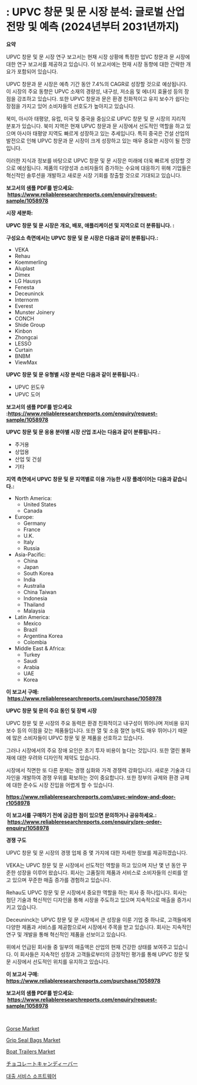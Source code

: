 <p><h1>: UPVC 창문 및 문 시장 분석: 글로벌 산업 전망 및 예측 (2024년부터 2031년까지)</h1></p><p><strong>요약</strong></p>
<p><p>UPVC 창문 및 문 시장 연구 보고서는 현재 시장 상황에 특정한 업VC 창문과 문 시장에 대한 연구 보고서를 제공하고 있습니다. 이 보고서에는 현재 시장 동향에 대한 간략한 개요가 포함되어 있습니다.</p><p>UPVC 창문과 문 시장은 예측 기간 동안 7.4%의 CAGR로 성장할 것으로 예상됩니다. 이 시장의 주요 동향은 UPVC 소재의 경량성, 내구성, 저소음 및 에너지 효율성 등의 장점을 강조하고 있습니다. 또한 UPVC 창문과 문은 환경 친화적이고 유지 보수가 쉽다는 장점을 가지고 있어 소비자들의 선호도가 높아지고 있습니다.</p><p>북미, 아시아 태평양, 유럽, 미국 및 중국을 중심으로 UPVC 창문 및 문 시장의 지리적 분포가 있습니다. 북미 지역은 현재 UPVC 창문과 문 시장에서 선도적인 역할을 하고 있으며 아시아 태평양 지역도 빠르게 성장하고 있는 추세입니다. 특히 중국은 건설 산업의 발전으로 인해 UPVC 창문과 문 시장이 크게 성장하고 있는 매우 중요한 시장이 될 전망입니다.</p><p>이러한 지식과 정보를 바탕으로 UPVC 창문 및 문 시장은 미래에 더욱 빠르게 성장할 것으로 예상됩니다. 제품의 다양성과 소비자들의 증가하는 수요에 대응하기 위해 기업들은 혁신적인 솔루션을 개발하고 새로운 시장 기회를 창출할 것으로 기대되고 있습니다.</p></p>
<p><strong>보고서의 샘플 PDF를 받으세요: &nbsp;<a href="https://www.reliableresearchreports.com/enquiry/request-sample/1058978">https://www.reliableresearchreports.com/enquiry/request-sample/1058978</a></strong></p>
<p><strong>시장 세분화:</strong></p>
<p><strong> UPVC 창문 및 문 시장은 개요, 배포, 애플리케이션 및 지역으로 더 분류됩니다. :</strong></p>
<p><strong>구성요소 측면에서는 UPVC 창문 및 문 시장은 다음과 같이 분류됩니다.:</strong></p>
<p><ul><li>VEKA</li><li>Rehau</li><li>Koemmerling</li><li>Aluplast</li><li>Dimex</li><li>LG Hausys</li><li>Fenesta</li><li>Deceuninck</li><li>Internorm</li><li>Everest</li><li>Munster Joinery</li><li>CONCH</li><li>Shide Group</li><li>Kinbon</li><li>Zhongcai</li><li>LESSO</li><li>Curtain</li><li>BNBM</li><li>ViewMax</li></ul></p>
<p><strong> UPVC 창문 및 문 유형별 시장 분석은 다음과 같이 분류됩니다.:</strong></p>
<p><ul><li>UPVC 윈도우</li><li>UPVC 도어</li></ul></p>
<p><strong>보고서의 샘플 PDF를 받으세요 :<a href="https://www.reliableresearchreports.com/enquiry/request-sample/1058978">https://www.reliableresearchreports.com/enquiry/request-sample/1058978</a></strong></p>
<p><strong> UPVC 창문 및 문 응용 분야별 시장 산업 조사는 다음과 같이 분류됩니다.:</strong></p>
<p><ul><li>주거용</li><li>상업용</li><li>산업 및 건설</li><li>기타</li></ul></p>
<p><strong>지역 측면에서 UPVC 창문 및 문 지역별로 이용 가능한 시장 플레이어는 다음과 같습니다.:</strong></p>
<p><ul>
    <li>
        North America:
        <ul>
            <li>United States</li>
            <li>Canada</li>
        </ul>
    </li>
    <li>
        Europe:
        <ul>
            <li>Germany</li>
            <li>France</li>
            <li>U.K.</li>
            <li>Italy</li>
            <li>Russia</li>
        </ul>
    </li>
    <li>
        Asia-Pacific:
        <ul>
            <li>China</li>
            <li>Japan</li>
            <li>South Korea</li>
            <li>India</li>
            <li>Australia</li>
            <li>China Taiwan</li>
            <li>Indonesia</li>
            <li>Thailand</li>
            <li>Malaysia</li>
        </ul>
    </li>
    <li>
        Latin America:
        <ul>
            <li>Mexico</li>
            <li>Brazil</li>
            <li>Argentina Korea</li>
            <li>Colombia</li>
        </ul>
    </li>
    <li>
        Middle East & Africa:
        <ul>
            <li>Turkey</li>
            <li>Saudi</li>
            <li>Arabia</li>
            <li>UAE</li>
            <li>Korea</li>
        </ul>
    </li>
    </ul></p>
<p><strong>이 보고서 구매: &nbsp;<a href="https://www.reliableresearchreports.com/purchase/1058978">https://www.reliableresearchreports.com/purchase/1058978</a></strong></p>
<p><strong>UPVC 창문 및 문의 주요 동인 및 장벽 시장</strong></p>
<p><p>UPVC 창문 및 문 시장의 주요 동력은 환경 친화적이고 내구성이 뛰어나며 저비용 유지보수 등의 이점을 갖는 제품들입니다. 또한 열 및 소음 절연 능력도 매우 뛰어나기 때문에 많은 소비자들이 UPVC 창문 및 문 제품을 선호하고 있습니다. </p><p>그러나 시장에서의 주요 장애 요인은 초기 투자 비용이 높다는 것입니다. 또한 열린 불화재에 대한 우려와 디자인적 제약도 있습니다.</p><p>시장에서 직면한 또 다른 문제는 경쟁 심화와 가격 경쟁력 강화입니다. 새로운 기술과 디자인을 개발하여 경쟁 우위를 확보하는 것이 중요합니다. 또한 정부의 규제와 환경 규제에 대한 준수도 시장 진입을 어렵게 할 수 있습니다.</p></p>
<p><strong><a href="https://www.reliableresearchreports.com/upvc-window-and-door-r1058978">https://www.reliableresearchreports.com/upvc-window-and-door-r1058978</a></strong></p>
<p><strong>이 보고서를 구매하기 전에 궁금한 점이 있으면 문의하거나 공유하세요.: &nbsp;<a href="https://www.reliableresearchreports.com/enquiry/pre-order-enquiry/1058978">https://www.reliableresearchreports.com/enquiry/pre-order-enquiry/1058978</a></strong></p>
<p><strong>경쟁 구도</strong></p>
<p><p>UPVC 창문 및 문 시장의 경쟁 업체 중 몇 가지에 대한 자세한 정보를 제공하겠습니다.</p><p>VEKA는 UPVC 창문 및 문 시장에서 선도적인 역할을 하고 있으며 지난 몇 년 동안 꾸준한 성장을 이루어 왔습니다. 회사는 고품질의 제품과 서비스로 소비자들의 신뢰를 얻고 있으며 꾸준한 매출 증가를 경험하고 있습니다.</p><p>Rehau도 UPVC 창문 및 문 시장에서 중요한 역할을 하는 회사 중 하나입니다. 회사는 첨단 기술과 혁신적인 디자인을 통해 시장을 주도하고 있으며 지속적으로 매출을 증가시키고 있습니다.</p><p>Deceuninck는 UPVC 창문 및 문 시장에서 큰 성장을 이룬 기업 중 하나로, 고객들에게 다양한 제품과 서비스를 제공함으로써 시장에서 주목을 받고 있습니다. 회사는 지속적인 연구 및 개발을 통해 혁신적인 제품을 선보이고 있습니다.</p><p>위에서 언급된 회사들 중 일부의 매출액은 산업의 현재 건강한 상태를 보여주고 있습니다. 이 회사들은 지속적인 성장과 고객들로부터의 긍정적인 평가를 통해 UPVC 창문 및 문 시장에서 선도적인 위치를 유지하고 있습니다.</p></p>
<p><strong>이 보고서 구매: &nbsp; <a href="https://www.reliableresearchreports.com/purchase/1058978">https://www.reliableresearchreports.com/purchase/1058978</a></strong></p>
<p><strong>보고서의 샘플 PDF를 받으세요: &nbsp;<a href="https://www.reliableresearchreports.com/enquiry/request-sample/1058978">https://www.reliableresearchreports.com/enquiry/request-sample/1058978</a></strong><strong></strong></p>
<p>&nbsp;</p>
<p><p><a href="https://github.com/GroverBarry/Market-Research-Report-List-4/blob/main/gorse-market.md">Gorse Market</a></p><p><a href="https://github.com/lylyparadise/Market-Research-Report-List-2/blob/main/grip-seal-bags-market.md">Grip Seal Bags Market</a></p><p><a href="https://issuu.com/reportprime-2/docs/boat-trailers-market-size-2030.pptx">Boat Trailers Market</a></p><p><a href="https://github.com/ReyesKohler20231/Market-Research-Report-List-1/blob/main/867792718451.md">チョコレートキャンディーバー</a></p><p><a href="https://github.com/vsr06p4p49/Market-Research-Report-List-1/blob/main/263741516960.md">대출 서비스 소프트웨어</a></p></p>